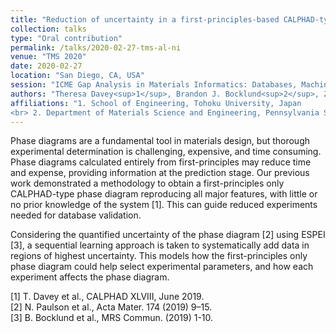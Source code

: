```yaml
---
title: "Reduction of uncertainty in a first-principles-based CALPHAD-type phase diagram via sequential learning of phase equilibrium data"
collection: talks
type: "Oral contribution"
permalink: /talks/2020-02-27-tms-al-ni
venue: "TMS 2020"
date: 2020-02-27
location: "San Diego, CA, USA"
session: "ICME Gap Analysis in Materials Informatics: Databases, Machine Learning, and Data-Driven Design"
authors: "Theresa Davey<sup>1</sup>, Brandon J. Bocklund<sup>2</sup>, Zi-Kui Liu<sup>2</sup>, Ying Chen<sup>1</sup>"
affiliations: "1. School of Engineering, Tohoku University, Japan
<br> 2. Department of Materials Science and Engineering, Pennsylvania State University, USA"
---
```


Phase diagrams are a fundamental tool in materials design, but thorough experimental determination is challenging, expensive, and time consuming. Phase diagrams calculated entirely from first-principles may reduce time and expense, providing information at the prediction stage. Our previous work demonstrated a methodology to obtain a first-principles only CALPHAD-type phase diagram reproducing all major features, with little or no prior knowledge of the system [1]. This can guide reduced experiments needed for database validation. 

Considering the quantified uncertainty of the phase diagram [2] using ESPEI [3], a sequential learning approach is taken to systematically add data in regions of highest uncertainty. This models how the first-principles only phase diagram could help select experimental parameters, and how each experiment affects the phase diagram.

[1] T. Davey et al., CALPHAD XLVIII, June 2019.  
[2] N. Paulson et al., Acta Mater. 174 (2019) 9–15.  
[3] B. Bocklund et al., MRS Commun. (2019) 1-10.  


